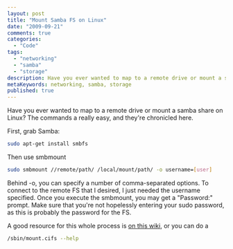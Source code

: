 ```yaml
---
layout: post
title: "Mount Samba FS on Linux"
date: "2009-09-21"
comments: true
categories:
  - "Code"
tags:
  - "networking"
  - "samba"
  - "storage"
description: Have you ever wanted to map to a remote drive or mount a samba share on Linux?  The commands a really easy, and they're chronicled here.
metaKeywords: networking, samba, storage
published: true
---
```


Have you ever wanted to map to a remote drive or mount a samba share on Linux?  The commands a really easy, and they're chronicled here.

<!--more-->

First, grab Samba:

```bash
sudo apt-get install smbfs
```

Then use smbmount

```bash
sudo smbmount //remote/path/ /local/mount/path/ -o username=[user]
```

Behind -o, you can specify a number of comma-separated options.  To connect to the remote FS that I desired, I just needed the username specified.  Once you execute the smbmount, you may get a "Password:" prompt.  Make sure that you're not hopelessly entering your sudo password, as this is probably the password for the FS.

A good resource for this whole process is <a href="http://www.stevens.edu/itwiki/cgi-bin/wiki/index.php/Linux_Map_a_Network_Drive">on this wiki</a>, or you can do a

```bash
/sbin/mount.cifs --help
```
  
